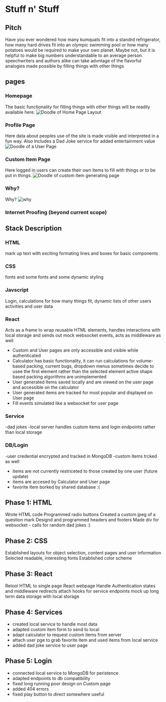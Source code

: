 # Stuff n' Stuff
## Pitch
  Have you ever wondered how many kumquats fit into a standrd refrigerator, how many hard drives fit into an olympic swimming pool or how many potatoes would be required to make your own planet. Maybe not, but it is helpful to make big numbers understandable to an average person. speechwriters and authors alike can take advntage of the flavorful analogies made possible by filling things with other things
## pages
###  Homepage
  The basic functionality for filling things with other things will be readily available here.
  ![Doodle of Home Page Layout](https://github.com/Stuart-Y/startup/blob/main/homepage%20doodle_page-0001.jpg)

### Profile Page
Here data about peoples use of the site is made visible and interpreted in a fun way. Also Includes a Dad Joke service for added entertainment value
![Doodle of a User Page](https://github.com/Stuart-Y/startup/blob/main/User%20Page%20Doodle_page-0001.jpg)

### Custom Item Page
Here logged in users can create their own items to fill with things or to be put in things.
![Doodle of custom item generating page](https://github.com/Stuart-Y/startup/blob/main/Custom%20Item%20Page_page-0001.jpg)

### Why?
Why? 
![why](https://github.com/Stuart-Y/startup/blob/main/Why%20Page_page-0001.jpg)

### Internet Proofing (beyond current scope)

## Stack Description
### HTML
mark up text with exciting formating lines and boxes for basic components
### CSS
fonts and some fonts and some dynamic styling
### Javscript
Login, calculations for how many things fit, dynamic lists of other users activities and user data
### React
Acts as a frame to wrap reusable HTML elements, handles interactions with local storage and sends out mock websocket events, acts as middleware as well
  - Custom and User pages are only accessible  and visible while authenticated
  - Calculator has basic functionality, it can run calculations for volume-based packing, current bugs, dropdown menus sometimes decide to usee the first element rather than the selected element active shape based packing algorithms are unimplemented
  - User generated Items saved locally and are viewed on the user page and accessible on the calculator
  - User generated items are tracked for most popular and displayed on User page 
  - Fill events simulated like a websocket for user page

### Service
-dad jokes
-local server handles custom items and login endpoints rather than local storage
### DB/Login
-user credential encrypted and tracked in MongoDB
-custom items trcked as well
- items are not currently restriceted to those created by one user (future update)
- items are accesed by Calculator and User page
- favorite Item borked by shared database :(

## Phase 1: HTML
Wrote HTML code
Programmed radio buttons
Created a custom jpeg of a question mark
Designd and programmed headers and footers
Made div for websocket - calls for random dad jokes :)

## Phase 2: CSS
Established layouts for object selection, content pages and user information
Selected readable, interesting fonts
Established color scheme

## Phase 3: React
Retool HTML to single page React webpage
Handle Authentication states and middleware redirects
attach hooks for service endpoints
mock up long term data storage with local storage

## Phase 4: Services
- created local service to handle most data
- adapted custom item form to send to local 
- adapt calculator to request custom items from server
- attach user pge to grab favorite item and used items from local service
- added dad joke service to user page

## Phase 5: Login
- connected local service to MongoDB for peristence
- adapted endpoints to db compatibility
- fixed long running poor design on Custom page
- added 404 errors
- fixed play button to direct somewhere useful
